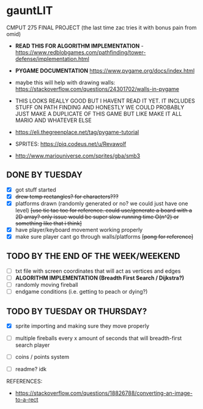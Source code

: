 # gauntLIT
CMPUT 275 FINAL PROJECT (the last time zac tries it with bonus pain from omid)

- **READ THIS FOR ALGORITHM IMPLEMENTATION** - https://www.redblobgames.com/pathfinding/tower-defense/implementation.html

- **PYGAME DOCUMENTATION**
https://www.pygame.org/docs/index.html

- maybe this will help with drawing walls: https://stackoverflow.com/questions/24301702/walls-in-pygame

- THIS LOOKS REALLY GOOD BUT I HAVENT READ IT YET. IT INCLUDES STUFF ON PATH FINDING AND HONESTLY WE COULD PROBABLY JUST MAKE A DUPLICATE OF THIS GAME BUT LIKE MAKE IT ALL MARIO AND WHATEVER ELSE
- https://eli.thegreenplace.net/tag/pygame-tutorial

- SPRITES: https://piq.codeus.net/u/Revawolf

- http://www.mariouniverse.com/sprites/gba/smb3

## DONE BY TUESDAY
- [x] got stuff started
- [x] ~~drew temp rectangles? for characters???~~
- [x] platforms drawn (randomly generated or no? we could just have one level) ~~[use tic tac toe for reference. could use/generate a board with a 2D array? only issue would be super slow running time O(n^2) or something like that i think]~~
- [x] have player/keyboard movement working properly
- [x] make sure player cant go through walls/platforms ~~[pong for reference]~~

## TODO BY THE END OF THE WEEK/WEEKEND
- [ ] txt file with screen coordinates that will act as vertices and edges
- [ ] **ALGORITHM IMPLEMENTATION (Breadth First Search / Dijkstra?)**
- [ ] randomly moving fireball
- [ ] endgame conditions (i.e. getting to peach or dying?)

## TODO BY TUESDAY OR THURSDAY?
- [x] sprite importing and making sure they move properly
- [ ] multiple fireballs every x amount of seconds that will breadth-first search player
- [ ] coins / points system
- [ ] readme? idk




REFERENCES:
- https://stackoverflow.com/questions/18826788/converting-an-image-to-a-rect
